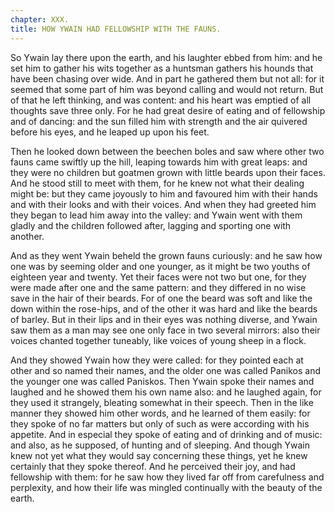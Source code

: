 ```yaml
---
chapter: XXX.
title: HOW YWAIN HAD FELLOWSHIP WITH THE FAUNS.
---
```

So Ywain lay there upon the earth, and his laughter ebbed from him: and he set him to gather his wits together as a huntsman gathers his hounds that have been chasing over wide. And in part he gathered them but not all: for it seemed that some part of him was beyond calling and would not return. But of that he left thinking, and was content: and his heart was emptied of all thoughts save three only. For he had great desire of eating and of fellowship and of dancing: and the sun filled him with strength and the air quivered before his eyes, and he leaped up upon his feet.

Then he looked down between the beechen boles and saw where other two fauns came swiftly up the hill, leaping towards him with great leaps: and they were no children but goatmen grown with little beards upon their faces. And he stood still to meet with them, for he knew not what their dealing might be: but they came joyously to him and favoured him with their hands and with their looks and with their voices. And when they had greeted him they began to lead him away into the valley: and Ywain went with them gladly and the children followed after, lagging and sporting one with another.

And as they went Ywain beheld the grown fauns curiously: and he saw how one was by seeming older and one younger, as it might be two youths of eighteen year and twenty. Yet their faces were not two but one, for they were made after one and the same pattern: and they differed in no wise save in the hair of their beards. For of one the beard was soft and like the down within the rose-hips, and of the other it was hard and like the beards of barley. But in their lips and in their eyes was nothing diverse, and Ywain saw them as a man may see one only face in two several mirrors: also their voices chanted together tuneably, like voices of young sheep in a flock.

And they showed Ywain how they were called: for they pointed each at other and so named their names, and the older one was called Panikos and the younger one was called Paniskos. Then Ywain spoke their names and laughed and he showed them his own name also: and he laughed again, for they used it strangely, bleating somewhat in their speech. Then in the like manner they showed him other words, and he learned of them easily: for they spoke of no far matters but only of such as were according with his appetite. And in especial they spoke of eating and of drinking and of music: and also, as he supposed, of hunting and of sleeping. And though Ywain knew not yet what they would say concerning these things, yet he knew certainly that they spoke thereof. And he perceived their joy, and had fellowship with them: for he saw how they lived far off from carefulness and perplexity, and how their life was mingled continually with the beauty of the earth.
  
